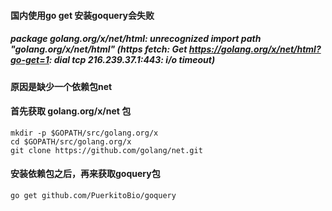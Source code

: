 #### 国内使用go get 安装goquery会失败
##### package golang.org/x/net/html: unrecognized import path "golang.org/x/net/html" (https fetch: Get https://golang.org/x/net/html?go-get=1: dial tcp 216.239.37.1:443: i/o timeout)
#### 原因是缺少一个依赖包net
#### 首先获取 golang.org/x/net 包
```
mkdir -p $GOPATH/src/golang.org/x 
cd $GOPATH/src/golang.org/x 
git clone https://github.com/golang/net.git
```
#### 安装依赖包之后，再来获取goquery包
```
go get github.com/PuerkitoBio/goquery
```
